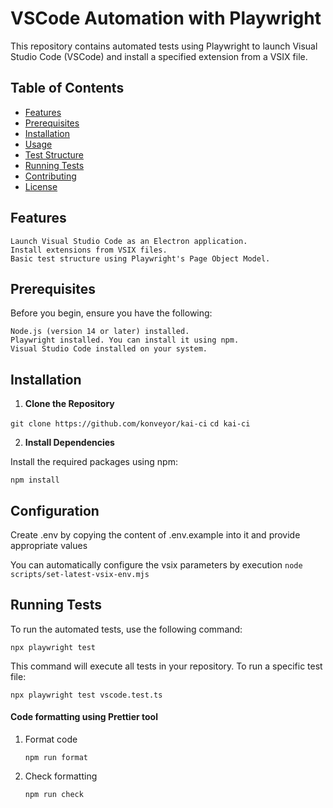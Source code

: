 # VSCode Automation with Playwright

This repository contains automated tests using Playwright to launch Visual Studio Code (VSCode) and install a specified extension from a VSIX file.

## Table of Contents

- [Features](#features)
- [Prerequisites](#prerequisites)
- [Installation](#installation)
- [Usage](#usage)
- [Test Structure](#test-structure)
- [Running Tests](#running-tests)
- [Contributing](#contributing)
- [License](#license)

## Features

    Launch Visual Studio Code as an Electron application.
    Install extensions from VSIX files.
    Basic test structure using Playwright's Page Object Model.

## Prerequisites

Before you begin, ensure you have the following:

    Node.js (version 14 or later) installed.
    Playwright installed. You can install it using npm.
    Visual Studio Code installed on your system.

## Installation

1. **Clone the Repository**

`git clone https://github.com/konveyor/kai-ci`
`cd kai-ci`

2. **Install Dependencies**

Install the required packages using npm:

`npm install`


## Configuration

Create .env by copying the content of .env.example into it and provide appropriate values

You can automatically configure the vsix parameters by execution `node scripts/set-latest-vsix-env.mjs`



## Running Tests

To run the automated tests, use the following command:

`npx playwright test`

This command will execute all tests in your repository. To run a specific test file:

`npx playwright test vscode.test.ts`

#### Code formatting using Prettier tool

1. Format code

    `npm run format`

2. Check formatting

    `npm run check`
